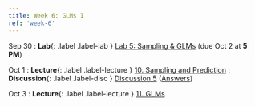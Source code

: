 ```yaml
---
title: Week 6: GLMs I
ref: 'week-6'
---
```

Sep 30
: **Lab**{: .label .label-lab } [Lab 5: Sampling & GLMs](https://data102.datahub.berkeley.edu/hub/user-redirect/git-pull?repo=https%3A%2F%2Fgithub.com%2Fds-102%2Ffa24-materials&urlpath=lab%2Ftree%2Ffa24-materials%2Flab%2Flab05%2Flab05.ipynb&branch=main) (due Oct 2 at **5 PM**)

Oct 1
: **Lecture**{: .label .label-lecture } [10. Sampling and Prediction](lecture/lec10)
: **Discussion**{: .label .label-disc } [Discussion 5](https://drive.google.com/file/d/1Soq_puPTDdTmZReBNwkVPBxh1m-lG6tH/view?usp=sharing) ([Answers](https://drive.google.com/file/d/1P1qPBhOqtC5PPC3CaykESrS94WaZurov/view?usp=sharing))

Oct 3
: **Lecture**{: .label .label-lecture } [11. GLMs](lecture/lec11)
